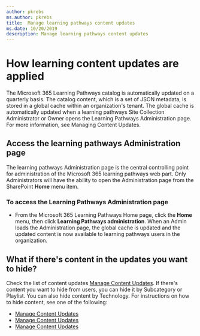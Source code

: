 ```yaml
---
author: pkrebs
ms.author: pkrebs
title:  Manage learning pathways content updates
ms.date: 10/20/2019
description: Manage learning pathways content updates
---
```


# How learning content updates are applied
The Microsoft 365 Learning Pathways catalog is automatically updated on a quarterly basis. The catalog content, which is a set of JSON metadata, is stored in a global cache within an organization's tenant. The global cache is automatically updated when a learning pathways Site Collection Administrator or Owner opens the Learning Pathways Administration page. For more information, see Managing Content Updates. 

## Access the learning pathways Administration page

The learning pathways Administration page is the central controlling point for administration of the Microsoft 365 learning pathways web part. Only Administrators will have the ability to open the Administration page from the SharePoint **Home** menu item.  

### To access the Learning Pathways Administration page
- From the Microsoft 365 Learning Pathways Home page, click the **Home** menu, then click **Learning Pathways administration**. When an Admin loads the Administration page, the global cache is updated and the updated content is now available to learning pathways users in the organization. 

## What if there's content in the updates you want to hide?
Check the list of content updates [Manage Content Updates](custom_contentupdatesmanage.md). If there's content you want to hide from users, you can hide it by Subcategory or Playlist. You can also hide content by Technology. For instructions on how to hide content, see one of the following: 

- [Manage Content Updates](custom_contentupdatesmanage.md)
- [Manage Content Updates](custom_contentupdatesmanage.md)
- [Manage Content Updates](custom_contentupdatesmanage.md)